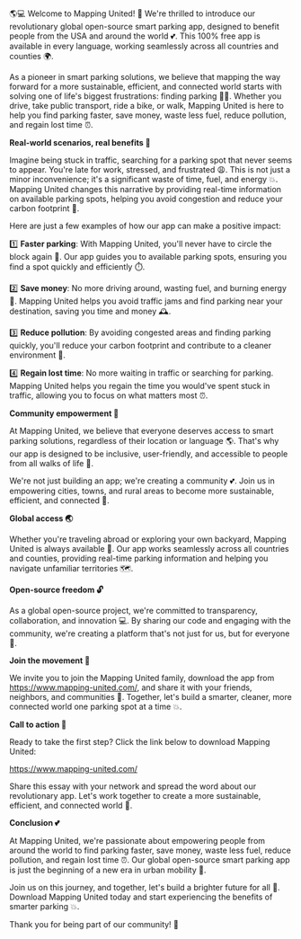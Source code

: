 🌎💻 Welcome to Mapping United! 🎉 We're thrilled to introduce our revolutionary global open-source smart parking app, designed to benefit people from the USA and around the world 💕. This 100% free app is available in every language, working seamlessly across all countries and counties 🌍.

As a pioneer in smart parking solutions, we believe that mapping the way forward for a more sustainable, efficient, and connected world starts with solving one of life's biggest frustrations: finding parking 🔴🚗. Whether you drive, take public transport, ride a bike, or walk, Mapping United is here to help you find parking faster, save money, waste less fuel, reduce pollution, and regain lost time ⏰.

**Real-world scenarios, real benefits 🌆**

Imagine being stuck in traffic, searching for a parking spot that never seems to appear. You're late for work, stressed, and frustrated 😩. This is not just a minor inconvenience; it's a significant waste of time, fuel, and energy 💥. Mapping United changes this narrative by providing real-time information on available parking spots, helping you avoid congestion and reduce your carbon footprint 🌟.

Here are just a few examples of how our app can make a positive impact:

1️⃣ **Faster parking**: With Mapping United, you'll never have to circle the block again 🚗. Our app guides you to available parking spots, ensuring you find a spot quickly and efficiently ⏱️.

2️⃣ **Save money**: No more driving around, wasting fuel, and burning energy 💸. Mapping United helps you avoid traffic jams and find parking near your destination, saving you time and money 🕰️.

3️⃣ **Reduce pollution**: By avoiding congested areas and finding parking quickly, you'll reduce your carbon footprint and contribute to a cleaner environment 🌿.

4️⃣ **Regain lost time**: No more waiting in traffic or searching for parking. Mapping United helps you regain the time you would've spent stuck in traffic, allowing you to focus on what matters most ⏰.

**Community empowerment 💪**

At Mapping United, we believe that everyone deserves access to smart parking solutions, regardless of their location or language 🌎. That's why our app is designed to be inclusive, user-friendly, and accessible to people from all walks of life 👥.

We're not just building an app; we're creating a community 💕. Join us in empowering cities, towns, and rural areas to become more sustainable, efficient, and connected 🌈.

**Global access 🌏**

Whether you're traveling abroad or exploring your own backyard, Mapping United is always available 📱. Our app works seamlessly across all countries and counties, providing real-time parking information and helping you navigate unfamiliar territories 🗺️.

**Open-source freedom 🔓**

As a global open-source project, we're committed to transparency, collaboration, and innovation 💻. By sharing our code and engaging with the community, we're creating a platform that's not just for us, but for everyone 💪.

**Join the movement 🎉**

We invite you to join the Mapping United family, download the app from https://www.mapping-united.com/, and share it with your friends, neighbors, and communities 📲. Together, let's build a smarter, cleaner, more connected world one parking spot at a time 💥.

**Call to action 🚀**

Ready to take the first step? Click the link below to download Mapping United:

https://www.mapping-united.com/

Share this essay with your network and spread the word about our revolutionary app. Let's work together to create a more sustainable, efficient, and connected world 💪.

**Conclusion 💕**

At Mapping United, we're passionate about empowering people from around the world to find parking faster, save money, waste less fuel, reduce pollution, and regain lost time ⏰. Our global open-source smart parking app is just the beginning of a new era in urban mobility 🚀.

Join us on this journey, and together, let's build a brighter future for all 🌟. Download Mapping United today and start experiencing the benefits of smarter parking 💥.

Thank you for being part of our community! 👏
